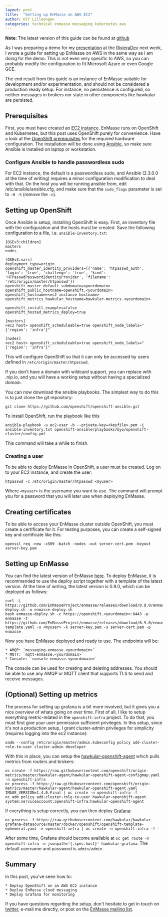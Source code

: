 ```yaml
---
layout: post
title:  "Setting up EnMasse on AWS EC2"
author: Ulf Lilleengen
categories: technical enmasse messaging kubernetes aws
---
```


<b>Note: </b> The latest version of this guide can be found at [github](https://github.com/EnMasseProject/enmasse/blob/master/documentation/getting-started/enmasse-on-aws.md)

As I was preparing a demo for my [presentation](http://rivieradev.fr/session/130) at the [RivieraDev](http://rivieradev.fr/) next week, I wrote a guide for setting up EnMasse on AWS in the same way as I am doing for the demo. This is not even very specific to AWS, so you can probably modify the configuration to fit Microsoft Azure or even Google GCE. 

The end result from this guide is an instance of EnMasse suitable for development and/or experimentation, and should not be considered a production ready setup. For instance, no persistence is configured, so neither messages in brokers nor state in other components like hawkular are persisted.

## Prerequisites

First, you must have created an [EC2 instance](https://aws.amazon.com/ec2/). EnMasse runs on OpenShift and Kubernetes, but this post uses OpenShift purely for convenience. Have a look at the [OpenShift prerequisites](https://docs.openshift.org/latest/install_config/install/prerequisites.html) for the required hardware configuration. The installation will be done using [Ansible](https://www.ansible.com), so make sure Ansible is installed on laptop or workstation.

### Configure Ansible to handle passwordless sudo

For EC2 instance, the default is a passwordless sudo, and Ansible (2.3.0.0 at the time of writing) requires a minor configuration modification to deal with that.  On the host you will be running ansible from, edit /etc/ansible/ansible.cfg, and make sure that the `sudo_flags` parameter is set to `-H -S` (remove the `-n`).

## Setting up OpenShift

Once Ansible is setup, installing OpenShift is easy. First, an inventory file with the configuration
and the hosts must be created. Save the following configuration to a file, i.e. `ansible-inventory.txt`:

    [OSEv3:children]
    masters
    nodes

    [OSEv3:vars]
    deployment_type=origin
    openshift_master_identity_providers=[{'name': 'htpasswd_auth', 'login': 'true', 'challenge': 'true', 'kind': 'HTPasswdPasswordIdentityProvider', 'filename': '/etc/origin/master/htpasswd'}]
    openshift_master_default_subdomain=<yourdomain>
    openshift_public_hostname=openshift.<yourdomain>
    openshift_hostname=<ec2 instance hostname>
    openshift_metrics_hawkular_hostname=hawkular-metrics.<yourdomain>

    openshift_install_examples=false
    openshift_hosted_metrics_deploy=true

    [masters]
    <ec2 host> openshift_scheduleable=true openshift_node_labels="{'region': 'infra'}"

    [nodes]
    <ec2 host> openshift_scheduleable=true openshift_node_labels="{'region': 'infra'}"

This will configure OpenShift so that it can only be accessed by users defined in `/etc/origin/master/htpasswd`.

If you don't have a domain with wildcard support, you can replace <yourdomain> with <ip>.nip.io, and
you will have a working setup without having a specialized domain. 

You can now download the ansible playbooks. The simplest way to do this is to just clone the git
repository:

    git clone https://github.com/openshift/openshift-ansible.git

To install OpenShift, run the playbook like this

    ansible-playbook -u ec2-user -b --private-key=<keyfile>.pem -i ansible-inventory.txt openshift-ansible/playbooks/byo/openshift-cluster/config.yml

This command will take a while to finish.

### Creating a user

To be able to deploy EnMasse in OpenShift, a user must be created. Log on to your EC2
instance, and create the user:

    htpasswd -c /etc/origin/master/htpasswd <myuser>

Where `<myuser>` is the username you want to use. The command will prompt you for a password that
you will later use when deploying EnMasse.

## Creating certificates

To be able to access your EnMasse cluster outside OpenShift, you must create a certificate for it.
For testing purposes, you can create a self-signed key and certificate like this:

    openssl req -new -x509 -batch -nodes -out server-cert.pem -keyout server-key.pem

## Setting up EnMasse

You can find the latest version of EnMasse [here](https://github.com/EnMasseProject/enmasse/releases/latest). To deploy EnMasse, it is recommended to use the deploy script together with a template of the latest version. At the time of writing, the latest version is 0.9.0, which can be deployed as follows:

    curl -L https://github.com/EnMasseProject/enmasse/releases/download/0.9.0/enmasse-deploy.sh -o enmasse-deploy.sh
    bash enmasse-deploy.sh -c https://openshift.<yourdomain>:8443 -p enmasse -t https://github.com/EnMasseProject/enmasse/releases/download/0.9.0/enmasse-template.yaml -u <myuser> -k server-key.pem -s server-cert.pem -p enmasse

Now you have EnMasse deployed and ready to use. The endpoints will be:

    * AMQP: `messaging-enmasse.<yourdomain>`
    * MQTT: `mqtt-enmasse.<yourdomain>`
    * Console: `console-enmasse.<yourdomain>`
    
The console can be used for creating and deleting addresses. You should be able to use any AMQP or MQTT client that supports TLS to send and receive messages.

## (Optional) Setting up metrics

The process for setting up grafana is a bit more involved, but it gives you a nice overview of whats
going on over time. First of all, I like to setup everything metric-related in the `openshift-infra`
project. To do that, you must first give your user permission sufficient privileges. In this setup,
since it's not a production setup, I grant cluster-admin privileges for simplicity (requires logging
into the ec2 instance):

    oadm --config /etc/origin/master/admin.kubeconfig policy add-cluster-role-to-user cluster-admin developer

With this in place, you can setup the [hawkular-openshift-agent](https://github.com/hawkular/hawkular-openshift-agent) which pulls metrics from routers and brokers:

    oc create -f https://raw.githubusercontent.com/openshift/origin-metrics/master/hawkular-agent/hawkular-openshift-agent-configmap.yaml -n openshift-infra
    oc process -f https://raw.githubusercontent.com/openshift/origin-metrics/master/hawkular-agent/hawkular-openshift-agent.yaml IMAGE_VERSION=1.4.0.Final | oc create -n openshift-infra -f -
    oc adm policy add-cluster-role-to-user hawkular-openshift-agent system:serviceaccount:openshift-infra:hawkular-openshift-agent

If everything is setup correctly, you can then deploy [Grafana](https://grafana.com/):

    oc process -f https://raw.githubusercontent.com/hawkular/hawkular-grafana-datasource/master/docker/openshift/openshift-template-ephemeral.yaml -n openshift-infra | oc create -n openshift-infra -f -

After some time, Grafana should become available at `oc get route -n openshift-infra -o jsonpath='{.spec.host}' hawkular-grafana`. The default username and password is `admin/admin`.

## Summary

In this post, you've seen how to:

    * Deploy OpenShift on an AWS EC2 instance
    * Deploy EnMasse cloud messaging
    * Deploy Grafana for monitoring

If you have questions regarding the setup, don't hesitate to get in touch on
[twitter](https://twitter.com/lulf), e-mail me directly, or post on the
[EnMasse mailing list](https://www.redhat.com/mailman/listinfo/enmasse).
